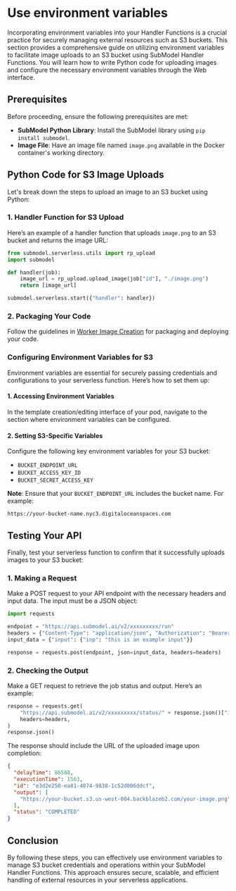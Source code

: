 # Use environment variables

Incorporating environment variables into your Handler Functions is a crucial practice for securely managing external resources such as S3 buckets. This section provides a comprehensive guide on utilizing environment variables to facilitate image uploads to an S3 bucket using SubModel Handler Functions. You will learn how to write Python code for uploading images and configure the necessary environment variables through the Web interface.

## Prerequisites

Before proceeding, ensure the following prerequisites are met:

- **SubModel Python Library**: Install the SubModel library using `pip install submodel`.
- **Image File**: Have an image file named `image.png` available in the Docker container's working directory.

## Python Code for S3 Image Uploads

Let's break down the steps to upload an image to an S3 bucket using Python:

### 1. **Handler Function for S3 Upload**

Here’s an example of a handler function that uploads `image.png` to an S3 bucket and returns the image URL:

```python
from submodel.serverless.utils import rp_upload
import submodel

def handler(job):
    image_url = rp_upload.upload_image(job["id"], "./image.png")
    return [image_url]

submodel.serverless.start({"handler": handler})
```

### 2. **Packaging Your Code**

Follow the guidelines in [Worker Image Creation](/serverless/workers/deploy) for packaging and deploying your code.

### Configuring Environment Variables for S3

Environment variables are essential for securely passing credentials and configurations to your serverless function. Here’s how to set them up:

#### 1. **Accessing Environment Variables**

In the template creation/editing interface of your pod, navigate to the section where environment variables can be configured.

#### 2. **Setting S3-Specific Variables**

Configure the following key environment variables for your S3 bucket:

- `BUCKET_ENDPOINT_URL`
- `BUCKET_ACCESS_KEY_ID`
- `BUCKET_SECRET_ACCESS_KEY`

**Note**: Ensure that your `BUCKET_ENDPOINT_URL` includes the bucket name. For example:

```
https://your-bucket-name.nyc3.digitaloceanspaces.com
```

## Testing Your API

Finally, test your serverless function to confirm that it successfully uploads images to your S3 bucket:

### 1. **Making a Request**

Make a POST request to your API endpoint with the necessary headers and input data. The input must be a JSON object:

```python
import requests

endpoint = "https://api.submodel.ai/v2/xxxxxxxxx/run"
headers = {"Content-Type": "application/json", "Authorization": "Bearer XXXXXXXXXXXXX"}
input_data = {"input": {"inp": "this is an example input"}}

response = requests.post(endpoint, json=input_data, headers=headers)
```

### 2. **Checking the Output**

Make a GET request to retrieve the job status and output. Here’s an example:

```python
response = requests.get(
    "https://api.submodel.ai/v2/xxxxxxxxx/status/" + response.json()["id"],
    headers=headers,
)
response.json()
```

The response should include the URL of the uploaded image upon completion:

```json
{
  "delayTime": 86588,
  "executionTime": 1563,
  "id": "e3d2e250-ea81-4074-9838-1c52d006ddcf",
  "output": [
    "https://your-bucket.s3.us-west-004.backblazeb2.com/your-image.png"
  ],
  "status": "COMPLETED"
}
```

## Conclusion

By following these steps, you can effectively use environment variables to manage S3 bucket credentials and operations within your SubModel Handler Functions. This approach ensures secure, scalable, and efficient handling of external resources in your serverless applications.